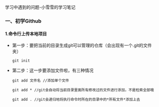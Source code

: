 学习中遇到的问题-小雪雪的学习笔记

### 一、初学Github

#### 1.命令行上传本地项目
  * 第一步：要把当前的目录生成git可以管理的仓库（会出现有一个.git的文件夹）<br>
    ```
    git init
    ``` 
  * 第二步：这一步要添加文件啦，有三种情况<br>
    ```
    git add 文件名 //添加单个文件
    ```
    ```
    git add * //git会自动将当前目录里面所有修改过的文件进行添加，不是检索全部哦
    ```
    ```
    git add . //git会递归地将执行命令时所在的目录中的*所有文件*添加上去
    ```

